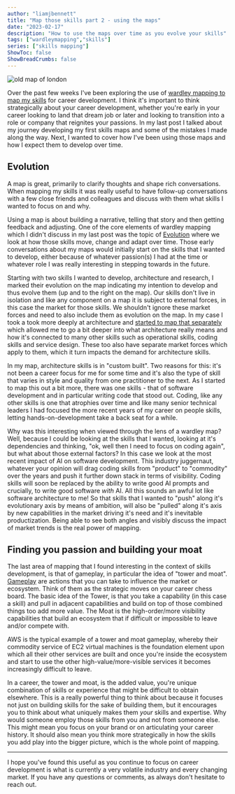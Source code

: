 ```yaml
---
author: "liamjbennett"
title: "Map those skills part 2 - using the maps"
date: "2023-02-17"
description: "How to use the maps over time as you evolve your skills"
tags: ["wardleymapping","skills"]
series: ["skills mapping"]
ShowToc: false
ShowBreadCrumbs: false
---
```


![old map of london](/img/2023/skillsmapping-2-titlepage.png) 

Over the past few weeks I've been exploring the use of [wardley mapping to map my skills](https://www.liamjbennett.me/posts/2023-02-17-skills-mapping-part-1/) for career development. I think it's important to think strategically about your career development, whether you're early in your career looking to land that dream job or later and looking to transition into a role or company that reignites your passions. In my last post I talked about my journey developing my first skills maps and some of the mistakes I made along the way. Next, I wanted to cover how I've been using those maps and how I expect them to develop over time.

## Evolution

A map is great, primarily to clarify thoughts and shape rich conversations. When mapping my skills it was really useful to have follow-up conversations with a few close friends and colleagues and discuss with them what skills I wanted to focus on and why. 

Using a map is about building a narrative, telling that story and then getting feedback and adjusting. One of the core elements of wardley mapping which I didn't discuss in my last post was the topic of [Evolution](https://blog.gardeviance.org/2014/03/on-mapping-and-evolution-axis.html) where we look at how those skills move, change and adapt over time. Those early conversations about my maps would initially start on the skills that I wanted to develop, either because of whatever passion(s) I had at the time or whatever role I was really interesting in stepping towards in the future. 

Starting with two skills I wanted to develop, architecture and research, I marked their evolution on the map indicating my intention to develop and thus evolve them (up and to the right on the map). Our skills don't live in isolation and like any component on a map it is subject to external forces, in this case the market for those skills. We shouldn't ignore these market forces and need to also include them as evolution on the map. In my case I took a took more deeply at architecture and [started to map that separately](https://github.com/liamjbennett/skills-mapping/blob/main/architecture.wm) which allowed me to go a bit deeper into what architecture really means and how it's connected to many other skills such as operational skills, coding skills and service design. These too also have separate market forces which apply to them, which it turn impacts the demand for architecture skills.

In my map, architecture skills is in "custom built". Two reasons for this: it's not been a career focus for me for some time and it's also the type of skill that varies in style and quality from one practitioner to the next. As I started to map this out a bit more, there was one skills - that of software development and in particular writing code that stood out. Coding, like any other skills is one that atrophies over time and like many senior technical leaders I had focused the more recent years of my career on people skills, letting hands-on-development take a back seat for a while. 

Why was this interesting when viewed through the lens of a wardley map? Well, because I could be looking at the skills that I wanted, looking at it's dependencies and thinking, "ok, well then I need to focus on coding again", but what about those external factors? In this case we look at the most recent impact of AI on software development. This industry juggernaut, whatever your opinion will drag coding skills from "product" to "commodity" over the years and push it further down stack in terms of visibility. Coding skills will soon be replaced by the ability to write good AI prompts and crucially, to write good software _with_ AI. All this sounds an awful lot like software architecture to me! So that skills that I wanted to "push" along it's evolutionary axis by means of ambition, will also be "pulled" along it's axis by new capabilities in the market driving it's need and it's inevitable productization. Being able to see both angles and visibly discuss the impact of market trends is the real power of mapping.

## Finding you passion and building your moat

The last area of mapping that I found interesting in the context of skills development, is that of gameplay, in particular the idea of "tower and moat".
[Gameplay](https://wardleypedia.org/mediawiki/index.php/Gameplay_Patterns) are actions that you can take to influence the market or ecosystem. Think of them as the strategic moves on your career chess board. The basic idea of the Tower, is that you take a capability (in this case a skill) and pull in adjacent capabilities and build on top of those combined things too add more value. The Moat is the high-order/more visibility capabilities that build an ecosystem that if difficult or impossible to leave and/or compete with.

AWS is the typical example of a tower and moat gameplay, whereby their commodity service of EC2 virtual machines is the foundation element upon which all their other services are built and once you're inside the ecosystem and start to use the other high-value/more-visible services it becomes increasingly difficult to leave. 

In a career, the tower and moat, is the added value, you're unique combination of skills or experience that might be difficult to obtain elsewhere. This is a really powerful thing to think about because it focuses not just on building skills for the sake of building them, but it encourages you to think about what uniquely makes them _your_ skills and expertise. Why would someone employ those skills from you and not from someone else. This might mean you focus on your brand or on articulating your career history. It should also mean you think more strategically in how the skills you add play into the bigger picture, which is the whole point of mapping. 

---

I hope you've found this useful as you continue to focus on career development is what is currently a very volatile industry and every changing market. If you have any questions or comments, as always don't hesitate to reach out.